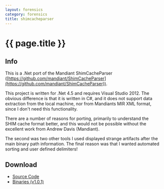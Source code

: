 ```yaml
---
layout: forensics
category: forensics
title: shimcacheparser
---
```


# {{ page.title }} #

## Info ##

This is a .Net port of the Mandiant ShimCacheParser ([https://github.com/mandiant/ShimCacheParser](https://github.com/mandiant/ShimCacheParser)). 

This project is written for .Net 4.5 and requires Visual Studio 2012. The obvious difference is that it is written in C#, and it does not support data extraction from the local machine, nor from Mandiants MIR XML format, since I don't need this functionality. 

There are a number of reasons for porting, primarily to understand the SHIM cache format better, and this would not be possible without the excellent work from Andrew Davis (Mandiant). 

The second was two other tools I used displayed strange artifacts after the main binary path information. The final reason was that I wanted automated sorting and user defined delimiters! 

## Download ##

- [Source Code](https://github.com/woanware/shimcacheparser)
- [Binaries (v1.0.1)](/downloads/shimcacheparser.v.1.0.1.zip)